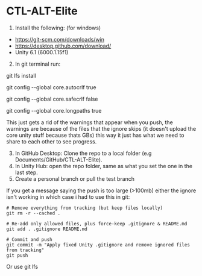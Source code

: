 # CTL-ALT-Elite
1. Install the following:
(for windows)
  - https://git-scm.com/downloads/win
  - https://desktop.github.com/download/
  - Unity 6.1 (6000.1.15f1)

2. In git terminal run:

  git lfs install

  git config --global core.autocrlf true
  
  git config --global core.safecrlf false
  
  git config --global core.longpaths true

This just gets a rid of the warnings that appear when you push, the warnings are because of the files that the ignore skips (it doesn't upload the core unity stuff because thats GBs)
this way it just has what we need to share to each other to see progress.


3. In GitHub Desktop: Clone the repo to a local folder (e.g Documents/GitHub/CTL-ALT-Elite).
4. In Unity Hub: open the repo folder, same as what you set the one in the last step.
5. Create a personal branch or pull the test branch

If you get a message saying the push is too large (>100mb) either the ignore isn't working in which case i had to use this in git:
   
    # Remove everything from tracking (but keep files locally)
    git rm -r --cached .
    
    # Re-add only allowed files, plus force-keep .gitignore & README.md
    git add . .gitignore README.md
    
    # Commit and push
    git commit -m "Apply fixed Unity .gitignore and remove ignored files from tracking"
    git push

Or use git lfs 
